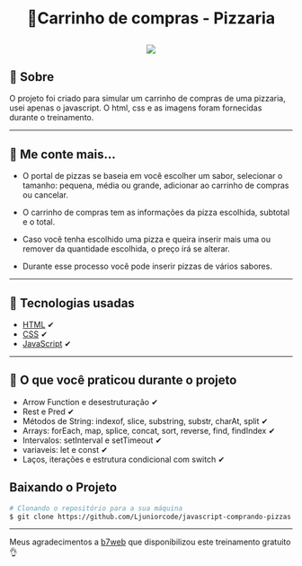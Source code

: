 <h1 align="center">
🛒Carrinho de compras - Pizzaria 
</h1>



<h2 align="center">
<img src="https://i.gyazo.com/cecdee448e53b7b6e8313636739ebb8f.gif">
</h2>



## 📄 Sobre 
O projeto foi criado para simular um carrinho de compras de uma pizzaria, usei apenas o javascript. O html, css e as imagens foram fornecidas durante o treinamento.

---

## 🍕 Me conte mais...
- O portal de pizzas se baseia em você escolher um sabor, selecionar o tamanho: pequena, média ou grande, adicionar ao carrinho de compras ou cancelar.

- O carrinho de compras tem as informações da pizza escolhida, subtotal e o total.

- Caso você tenha escolhido uma pizza e queira inserir mais uma ou remover da quantidade escolhida, o preço irá se alterar.

- Durante esse processo você pode inserir pizzas de vários sabores.

---

## 🚀 Tecnologias usadas
- [HTML](https://developer.mozilla.org/pt-BR/docs/Web/HTML) ✔
- [CSS](https://developer.mozilla.org/pt-BR/docs/Web/CSS) ✔
- [JavaScript](https://devdocs.io/javascript/) ✔

---

## 👀 O que você praticou durante o projeto
- Arrow Function e desestruturação ✔
- Rest e Pred ✔
- Métodos de String: indexof, slice, substring, substr, charAt, split ✔
- Arrays: forEach, map, splice, concat, sort, reverse, find, findIndex ✔
- Intervalos: setInterval e setTimeout ✔
- variaveis: let e const ✔
- Laços, iterações e estrutura condicional com switch ✔

## Baixando o Projeto
```bash
# Clonando o repositório para a sua máquina
$ git clone https://github.com/Ljuniorcode/javascript-comprando-pizzas.git

```

---

Meus agradecimentos a [b7web](https://alunos.b7web.com.br/login) que disponibilizou este treinamento gratuito 👌
